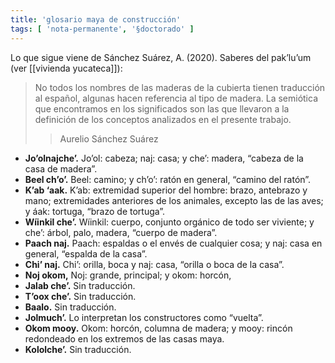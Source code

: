 ```yaml
---
title: 'glosario maya de construcción'
tags: [ 'nota-permanente', '§doctorado' ]
---
```


Lo que sigue viene de Sánchez Suárez, A. (2020). Saberes del pak’lu’um (ver [[vivienda yucateca]]):

>No todos los nombres de las maderas de la cubierta tienen traducción al español, algunas hacen referencia al tipo de madera. La semiótica que encontramos en los significados son las que llevaron a la definición de los conceptos analizados en el presente trabajo.
>> Aurelio Sánchez Suárez

- **Jo’olnajche’.** Jo’ol: cabeza; naj: casa; y che’: madera, “cabeza de la casa de madera”.  
- **Beel ch’o’.** Beel: camino; y ch’o’: ratón en general, “camino del ratón”. 
- **K’ab ‘aak.** K’ab: extremidad superior del hombre: brazo, antebrazo y mano; extremidades anteriores de los animales, excepto las de las aves; y áak: tortuga, “brazo de tortuga”.  
- **Wíinkil che’.** Wíinkil: cuerpo, conjunto orgánico de todo ser viviente; y che’: árbol, palo, madera, “cuerpo de madera”.  
- **Paach naj.** Paach: espaldas o el envés de cualquier cosa; y naj: casa en general, “espalda de la casa”.  
- **Chi’ naj.** Chi’: orilla, boca y naj: casa, “orilla o boca de la casa”.  
- **Noj okom,** Noj: grande, principal; y okom: horcón,  
- **Jalab che’.** Sin traducción.  
- **T’oox che’.** Sin traducción.  
- **Baalo.** Sin traducción.  
- **Jolmuch’.** Lo interpretan los constructores como “vuelta”.  
- **Okom mooy.** Okom: horcón, columna de madera; y mooy: rincón redondeado en los extremos de las casas maya.  
- **Kololche’.** Sin traducción.